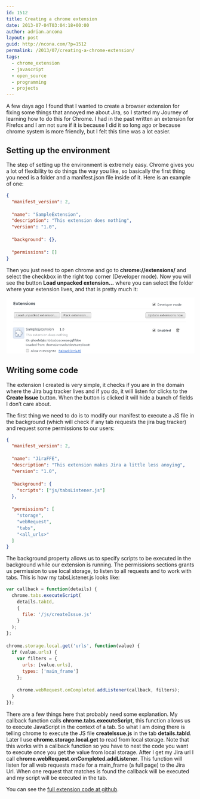 ```yaml
---
id: 1512
title: Creating a chrome extension
date: 2013-07-04T03:04:18+00:00
author: adrian.ancona
layout: post
guid: http://ncona.com/?p=1512
permalink: /2013/07/creating-a-chrome-extension/
tags:
  - chrome_extension
  - javascript
  - open_source
  - programming
  - projects
---
```

A few days ago I found that I wanted to create a browser extension for fixing some things that annoyed me about Jira, so I started my Journey of learning how to do this for Chrome. I had in the past written an extension for Firefox and I am not sure if it is because I did it so long ago or because chrome system is more friendly, but I felt this time was a lot easier.

## Setting up the environment

The step of setting up the environment is extremely easy. Chrome gives you a lot of flexibility to do things the way you like, so basically the first thing you need is a folder and a manifest.json file inside of it. Here is an example of one:

<!--more-->

```json
{
  "manifest_version": 2,

  "name": "SampleExtension",
  "description": "This extension does nothing",
  "version": "1.0",

  "background": {},

  "permissions": []
}
```

Then you just need to open chrome and go to **chrome://extensions/** and select the checkbox in the right top corner (Developer mode). Now you will see the button **Load unpacked extension&#8230;** where you can select the folder where your extension lives, and that is pretty much it:

[<img src="/images/posts/chrome-extension.png" alt="chrome-extension" />](/images/posts/chrome-extension.png)

## Writing some code

The extension I created is very simple, it checks if you are in the domain where the Jira bug tracker lives and if you do, it will listen for clicks to the **Create Issue** button. When the button is clicked it will hide a bunch of fields I don&#8217;t care about.

The first thing we need to do is to modify our manifest to execute a JS file in the background (which will check if any tab requests the jira bug tracker) and request some permissions to our users:

```json
{
  "manifest_version": 2,

  "name": "JiraFFE",
  "description": "This extension makes Jira a little less anoying",
  "version": "1.0",

  "background": {
    "scripts": ["js/tabsListener.js"]
  },

  "permissions": [
    "storage",
    "webRequest",
    "tabs",
    "<all_urls>"
  ]
}
```

The background property allows us to specify scripts to be executed in the background while our extension is running. The permissions sections grants us permission to use local storage, to listen to all requests and to work with tabs. This is how my tabsListener.js looks like:

```js
var callback = function(details) {
  chrome.tabs.executeScript(
    details.tabId,
    {
      file: '/js/createIssue.js'
    }
  );
};

chrome.storage.local.get('urls', function(value) {
  if (value.urls) {
    var filters = {
      urls: [value.urls],
      types: ['main_frame']
    };

    chrome.webRequest.onCompleted.addListener(callback, filters);
  }
});
```

There are a few things here that probably need some explanation. My callback function calls **chrome.tabs.executeScript**, this function allows us to execute JavaScript in the context of a tab. So what I am doing there is telling chrome to execute the JS file **createIssue.js** in the tab **details.tabId**. Later I use **chrome.storage.local.get** to read from local storage. Note that this works with a callback function so you have to nest the code you want to execute once you get the value from local storage. After I get my Jira url I call **chrome.webRequest.onCompleted.addListener**. This function will listen for all web requests made for a main_frame (a full page) to the Jira Url. When one request that matches is found the callback will be executed and my script will be executed in the tab.

You can see the [full extension code at github](https://github.com/soonick/JiraFFE "JiraFFE").
